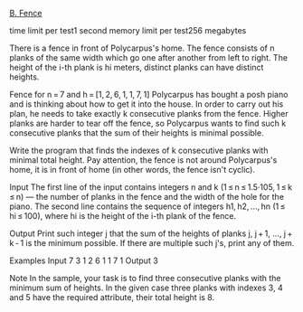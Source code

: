 [B. Fence](https://codeforces.com/problemset/problem/363/B)

time limit per test1 second
memory limit per test256 megabytes

There is a fence in front of Polycarpus's home. The fence consists of n planks of the same width which go one after another from left to right. The height of the i-th plank is hi meters, distinct planks can have distinct heights.

Fence for n = 7 and h = [1, 2, 6, 1, 1, 7, 1]
Polycarpus has bought a posh piano and is thinking about how to get it into the house. In order to carry out his plan, he needs to take exactly k consecutive planks from the fence. Higher planks are harder to tear off the fence, so Polycarpus wants to find such k consecutive planks that the sum of their heights is minimal possible.

Write the program that finds the indexes of k consecutive planks with minimal total height. Pay attention, the fence is not around Polycarpus's home, it is in front of home (in other words, the fence isn't cyclic).

Input
The first line of the input contains integers n and k (1 ≤ n ≤ 1.5·105, 1 ≤ k ≤ n) — the number of planks in the fence and the width of the hole for the piano. The second line contains the sequence of integers h1, h2, ..., hn (1 ≤ hi ≤ 100), where hi is the height of the i-th plank of the fence.

Output
Print such integer j that the sum of the heights of planks j, j + 1, ..., j + k - 1 is the minimum possible. If there are multiple such j's, print any of them.

Examples
Input
7 3
1 2 6 1 1 7 1
Output
3

Note
In the sample, your task is to find three consecutive planks with the minimum sum of heights. In the given case three planks with indexes 3, 4 and 5 have the required attribute, their total height is 8.